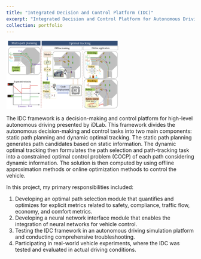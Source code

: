 ```yaml
---
title: "Integrated Decision and Control Platform (IDC)"
excerpt: "Integrated Decision and Control Platform for Autonomous Driving <br/><img src='/images/idc_framework.png'>"
collection: portfolio
---
```


<img src="/images/idc_framework.png" alt="image" width="300" height="auto">

The IDC framework is a decision-making and control platform for high-level autonomous driving presented by iDLab. This framework divides the autonomous decision-making and control tasks into two main components: static path planning and dynamic optimal tracking. The static path planning generates path candidates based on static information. The dynamic optimal tracking then formulates the path selection and path-tracking task into a constrained optimal control problem (COCP) of each path considering dynamic information. The solution is then computed by using offline approximation methods or online optimization methods to control the vehicle.

In this project, my primary responsibilities included:
1. Developing an optimal path selection module that quantifies and optimizes for explicit metrics related to safety, compliance, traffic flow, economy, and comfort metrics. 
2. Developing a neural network interface module that enables the integration of neural networks for vehicle control.
3. Testing the IDC framework in an autonomous driving simulation platform and conducting comprehensive troubleshooting. 
4. Participating in real-world vehicle experiments, where the IDC was tested and evaluated in actual driving conditions.




